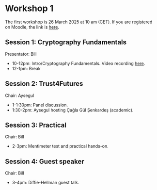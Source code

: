 # Workshop 1

The first workshop is 26 March 2025 at 10 am (CET). If you are registered on Moodle, the link is [here](https://moodlecommunity.napier.ac.uk/course/view.php?id=960).

## Session 1: Cryptography Fundamentals
Presentator: Bill

* 10-12pm: Intro/Cryptography Fundamentals. Video recording [here](https://www.youtube.com/watch?v=dQqzrf0dh0k).
* 12-1pm: Break

## Session 2: Trust4Futures 
Chair: Aysegul 

* 1-1:30pm: Panel discussion.
* 1:30-2pm: Aysegul hosting Çağla Gül Şenkardeş (academic).

## Session 3: Practical
Chair: Bill

* 2-3pm: Mentimeter test and practical hands-on.

## Session 4: Guest speaker
Chair: Bill

* 3-4pm: Diffie-Hellman guest talk.
